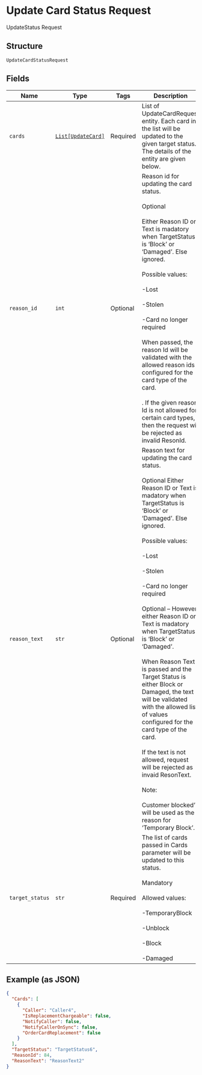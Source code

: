 
# Update Card Status Request

UpdateStatus Request

## Structure

`UpdateCardStatusRequest`

## Fields

| Name | Type | Tags | Description |
|  --- | --- | --- | --- |
| `cards` | [`List[UpdateCard]`](../../doc/models/update-card.md) | Required | List of UpdateCardRequest entity. Each card in the list will be updated to the given target status. The details of the entity are given below. |
| `reason_id` | `int` | Optional | Reason id for updating the card status.<br /><br>Optional<br /><br>Either Reason ID or Text is madatory when TargetStatus is ‘Block’ or ‘Damaged’. Else ignored.<br /><br>Possible values:<br /><br>-Lost <br /><br>-Stolen <br /><br>-Card no longer required<br /><br>When passed, the reason Id will be validated with the allowed reason ids configured for the card type of the card.<br /><br>. If the given reason Id is not allowed for certain card types, then the request will be rejected as invalid ResonId. |
| `reason_text` | `str` | Optional | Reason text for updating the card status.<br /><br>Optional Either Reason ID or Text is madatory when TargetStatus is ‘Block’ or ‘Damaged’. Else ignored.<br /><br>Possible values:<br /><br>-Lost <br /><br>-Stolen <br /><br>-Card no longer required <br /><br>Optional – However, either Reason ID or Text is madatory when TargetStatus is ‘Block’ or ‘Damaged’.<br /><br>When Reason Text is passed and the Target Status is either Block or Damaged, the text will be validated with the allowed list of values configured for the card type of the card.<br /><br>If the text is not allowed, request will be rejected as invaid ResonText.<br /><br>Note:<br /><br>Customer blocked’ will be used as the reason for ‘Temporary Block’. |
| `target_status` | `str` | Required | The list of cards passed in Cards parameter will be updated to this status.<br /><br>Mandatory<br /><br>Allowed values:<br /><br>-TemporaryBlock<br /><br>-Unblock<br /><br>-Block<br /><br>-Damaged<br /> |

## Example (as JSON)

```json
{
  "Cards": [
    {
      "Caller": "Caller4",
      "IsReplacementChargeable": false,
      "NotifyCaller": false,
      "NotifyCallerOnSync": false,
      "OrderCardReplacement": false
    }
  ],
  "TargetStatus": "TargetStatus6",
  "ReasonId": 84,
  "ReasonText": "ReasonText2"
}
```

